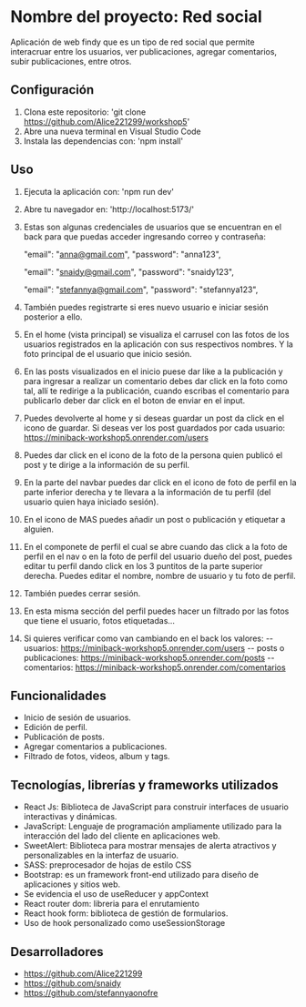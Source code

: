 # Nombre del proyecto: Red social

Aplicación de web findy que es un tipo de red social que permite interacruar entre los usuarios, ver publicaciones, agregar comentarios, subir publicaciones, entre otros.


## Configuración

1. Clona este repositorio: 'git clone https://github.com/Alice221299/workshop5'
3. Abre una nueva terminal en Visual Studio Code
2. Instala las dependencias con: 'npm install'


## Uso

1. Ejecuta la aplicación con: 'npm run dev' 
2. Abre tu navegador en: 'http://localhost:5173/'
3. Estas son algunas credenciales de usuarios que se encuentran en el back para que puedas acceder ingresando correo y contraseña:

    "email": "anna@gmail.com",
    "password": "anna123",

    "email": "snaidy@gmail.com",
    "password": "snaidy123",

    "email": "stefannya@gmail.com",
    "password": "stefannya123",

4. También puedes registrarte si eres nuevo usuario e iniciar sesión posterior a ello.
5. En el home (vista principal) se visualiza el carrusel con las fotos de los usuarios registrados en la aplicación con sus respectivos nombres. Y la foto principal de el usuario que inicio sesión.
6. En las posts visualizados en el inicio puese dar like a la publicación y para ingresar a realizar un comentario debes dar click en la foto como tal, allí te redirige a la publicación, cuando escribas el comentario para publicarlo deber dar click en el boton de enviar en el input.
7. Puedes devolverte al home y si deseas guardar un post da click en el icono de guardar. Si deseas ver los post guardados por cada usuario: https://miniback-workshop5.onrender.com/users
8. Puedes dar click en el icono de la foto de la persona quien publicó el post y te dirige a la información de su perfil.
9. En la parte del navbar puedes dar click en el icono de foto de perfil en la parte inferior derecha y te llevara a la información de tu perfil (del usuario quien haya iniciado sesión).
10. En el icono de MAS puedes añadir un post o publicación y etiquetar a alguien.
11. En el componete de perfil el cual se abre cuando das click a la foto de perfil en el nav o en la foto de perfil del usuario dueño del post, puedes editar tu perfil dando click en los 3 puntitos de la parte superior derecha. Puedes editar el nombre, nombre de usuario y tu foto de perfil.
11. También puedes cerrar sesión.
12. En esta misma sección del perfil puedes hacer un filtrado por las fotos que tiene el usuario, fotos etiquetadas...

13. Si quieres verificar como van cambiando en el back los valores:
-- usuarios: https://miniback-workshop5.onrender.com/users
-- posts o publicaciones: https://miniback-workshop5.onrender.com/posts
-- comentarios: https://miniback-workshop5.onrender.com/comentarios 

## Funcionalidades

- Inicio de sesión de usuarios.
- Edición de perfil.
- Publicación de posts.
- Agregar comentarios a publicaciones.
- Filtrado de fotos, videos, album y tags.


## Tecnologías, librerías y frameworks utilizados

- React Js: Biblioteca de JavaScript para construir interfaces de usuario interactivas y dinámicas.
- JavaScript: Lenguaje de programación ampliamente utilizado para la interacción del lado del cliente en aplicaciones web.
- SweetAlert: Biblioteca para mostrar mensajes de alerta atractivos y personalizables en la interfaz de usuario.
- SASS: preprocesador de hojas de estilo CSS
- Bootstrap: es un framework front-end utilizado para diseño de aplicaciones y sitios web.
- Se evidencia el uso de useReducer y appContext
- React router dom: libreria para el enrutamiento
- React hook form: biblioteca de gestión de formularios.
- Uso de hook personalizado como useSessionStorage

## Desarrolladores

- https://github.com/Alice221299
- https://github.com/snaidy
- https://github.com/stefannyaonofre